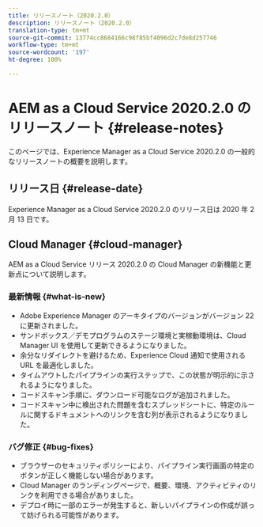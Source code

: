 ```yaml
---
title: リリースノート（2020.2.0）
description: リリースノート（2020.2.0）
translation-type: tm+mt
source-git-commit: 13774cc8684166c98f85bf4096d2c7de8d257746
workflow-type: tm+mt
source-wordcount: '197'
ht-degree: 100%

---
```



# AEM as a Cloud Service 2020.2.0 のリリースノート {#release-notes}

このページでは、Experience Manager as a Cloud Service 2020.2.0 の一般的なリリースノートの概要を説明します。

## リリース日 {#release-date}

Experience Manager as a Cloud Service 2020.2.0 のリリース日は 2020 年 2 月 13 日です。

## Cloud Manager {#cloud-manager}

AEM as a Cloud Service リリース 2020.2.0 の Cloud Manager の新機能と更新点について説明します。

### 最新情報 {#what-is-new}

* Adobe Experience Manager のアーキタイプのバージョンがバージョン 22 に更新されました。
* サンドボックス／デモプログラムのステージ環境と実稼動環境は、Cloud Manager UI を使用して更新できるようになりました。
* 余分なリダイレクトを避けるため、Experience Cloud 通知で使用される URL を最適化しました。
* タイムアウトしたパイプラインの実行ステップで、この状態が明示的に示されるようになりました。
* コードスキャン手順に、ダウンロード可能なログが追加されました。
* コードスキャン中に検出された問題を含むスプレッドシートに、特定のルールに関するドキュメントへのリンクを含む列が表示されるようになりました。

### バグ修正  {#bug-fixes}

* ブラウザーのセキュリティポリシーにより、パイプライン実行画面の特定のボタンが正しく機能しない場合があります。
* Cloud Manager のランディングページで、概要、環境、アクティビティのリンクを利用できる場合がありました。
* デプロイ時に一部のエラーが発生すると、新しいパイプラインの作成が誤って妨げられる可能性があります。
